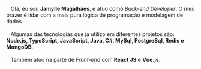 <p align="left">
  &nbsp;&nbsp;&nbsp;Olá, eu sou <b>Jamylle Magalhães</b>, e atuo como <i>Back-end Developer</i>. O meu prazer é lidar com a mais pura lógica de programação e modelagem de dados. <br><br>
  &nbsp;&nbsp;&nbsp;Algumas das tecnologias que já utilizo em diferentes projetos são: <b>Node.js, TypeScript, JavaScript, Java, C#, MySql, PostgreSql, Redis e MongoDB</b>.<br><br>
  &nbsp;&nbsp;&nbsp;Também atuo na parte de <i>Front-end</i> com <b>React JS</b> e <b>Vue.js<b/>.
</p>


